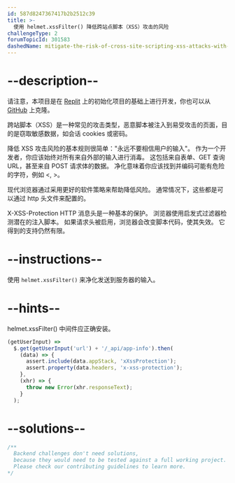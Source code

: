 ```yaml
---
id: 587d8247367417b2b2512c39
title: >-
  使用 helmet.xssFilter() 降低跨站点脚本（XSS）攻击的风险
challengeType: 2
forumTopicId: 301583
dashedName: mitigate-the-risk-of-cross-site-scripting-xss-attacks-with-helmet-xssfilter
---
```


# --description--

请注意，本项目是在 <a href="https://replit.com/github/topcoder-platform/boilerplate-infosec" target="_blank" rel="noopener noreferrer nofollow">Replit</a> 上的初始化项目的基础上进行开发，你也可以从 <a href="https://github.com/topcoder-platform/boilerplate-infosec/" target="_blank" rel="noopener noreferrer nofollow">GitHub</a> 上克隆。

跨站脚本（XSS）是一种常见的攻击类型，恶意脚本被注入到易受攻击的页面，目的是窃取敏感数据，如会话 cookies 或密码。

降低 XSS 攻击风险的基本规则很简单："永远不要相信用户的输入"。 作为一个开发者，你应该始终对所有来自外部的输入进行消毒。 这包括来自表单、GET 查询URL，甚至来自 POST 请求体的数据。 净化意味着你应该找到并编码可能有危险的字符，例如 &lt;, >。

现代浏览器通过采用更好的软件策略来帮助降低风险。 通常情况下，这些都是可以通过 http 头文件来配置的。

X-XSS-Protection HTTP 消息头是一种基本的保护。 浏览器使用启发式过滤器检测潜在的注入脚本。 如果请求头被启用，浏览器会改变脚本代码，使其失效。 它得到的支持仍然有限。

# --instructions--

使用 `helmet.xssFilter()` 来净化发送到服务器的输入。

# --hints--

helmet.xssFilter() 中间件应正确安装。

```js
(getUserInput) =>
  $.get(getUserInput('url') + '/_api/app-info').then(
    (data) => {
      assert.include(data.appStack, 'xXssProtection');
      assert.property(data.headers, 'x-xss-protection');
    },
    (xhr) => {
      throw new Error(xhr.responseText);
    }
  );
```

# --solutions--

```js
/**
  Backend challenges don't need solutions, 
  because they would need to be tested against a full working project. 
  Please check our contributing guidelines to learn more.
*/
```
